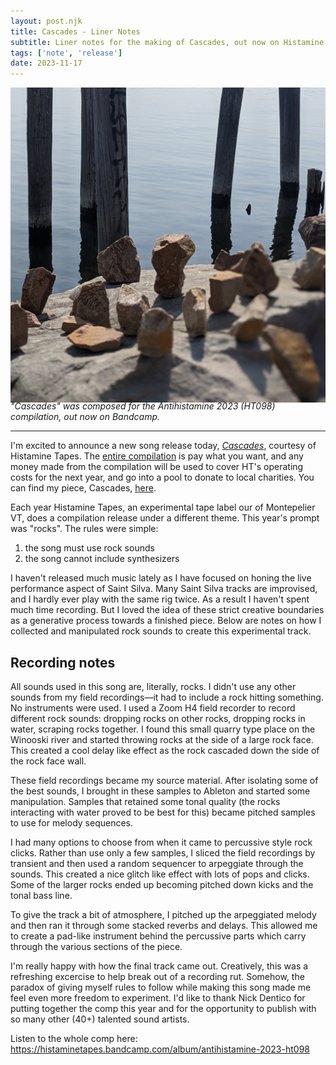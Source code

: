 ```yaml
---
layout: post.njk
title: Cascades - Liner Notes 
subtitle: Liner notes for the making of Cascades, out now on Histamine Tapes.
tags: ['note', 'release']
date: 2023-11-17
---
```


![image of rocks for Cascades single album art](../assets/cascades.jpg)
<figcaption style="font-style: italic; margin-top: -20px">"Cascades" was composed for the Antihistamine 2023 (HT098) compilation, out now on Bandcamp.</figcaption>

---

I'm excited to announce a new song release today, [*Cascades*](https://saintsilva.bandcamp.com/track/cascades), courtesy of Histamine Tapes. The [entire compilation](https://histaminetapes.bandcamp.com/album/antihistamine-2023-ht098) is pay what you want, and any money made from the compilation will be used to cover HT's operating costs for the next year, and go into a pool to donate to local charities. You can find my piece, Cascades, [here](https://saintsilva.bandcamp.com/track/cascades).

Each year Histamine Tapes, an experimental tape label our of Montepelier VT, does a compilation release under a different theme. This year's prompt was "rocks". The rules were simple: 
1. the song must use rock sounds 
2. the song cannot include synthesizers

I haven't released much music lately as I have focused on honing the live performance aspect of Saint Silva.  Many Saint Silva tracks are improvised, and I hardly ever play with the same rig twice. As a result I haven't spent much time recording. But I loved the idea of these strict creative boundaries as a generative process towards a finished piece. Below are notes on how I collected and manipulated rock sounds to create this experimental track.

## Recording notes

All sounds used in this song are, literally, rocks. I didn't use any other sounds from my field recordings—it had to include a rock hitting something. No instruments were used. I used a Zoom H4 field recorder to record different rock sounds: dropping rocks on other rocks, dropping rocks in water, scraping rocks together. I found this small quarry type place on the Winooski river and started throwing rocks at the side of a large rock face. This created a cool delay like effect as the rock cascaded down the side of the rock face wall. 

These field recordings became my source material. After isolating some of the best sounds, I brought in these samples to Ableton and started some manipulation. Samples that retained some tonal quality (the rocks interacting with water proved to be best for this) became pitched samples to use for melody sequences. 

I had many options to choose from when it came to percussive style rock clicks. Rather than use only a few samples, I sliced the field recordings by transient and then used a random sequencer to arpeggiate through the sounds. This created a nice glitch like effect with lots of pops and clicks. Some of the larger rocks ended up becoming pitched down kicks and the tonal bass line.

To give the track a bit of atmosphere, I pitched up the arpeggiated melody and then ran it through some stacked reverbs and delays. This allowed me to create a pad-like instrument behind the percussive parts which carry through the various sections of the piece.

I'm really happy with how the final track came out. Creatively, this was a refreshing excercise to help break out of a recording rut. Somehow, the paradox of giving myself rules to follow while making this song made me feel even more freedom to experiment. I'd like to thank Nick Dentico for putting together the comp this year and for the opportunity to publish with so many other (40+) talented sound artists.

Listen to the whole comp here: https://histaminetapes.bandcamp.com/album/antihistamine-2023-ht098